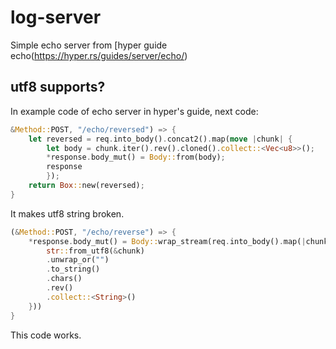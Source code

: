 # log-server

Simple echo server from [hyper guide echo(https://hyper.rs/guides/server/echo/)

## utf8 supports?

In example code of echo server in hyper's guide, next code: 

```rust
&Method::POST, "/echo/reversed") => {
    let reversed = req.into_body().concat2().map(move |chunk| {
        let body = chunk.iter().rev().cloned().collect::<Vec<u8>>();
        *response.body_mut() = Body::from(body);
        response
        });
    return Box::new(reversed);                    
}
```

It makes utf8 string broken.

```rust
(&Method::POST, "/echo/reverse") => {
    *response.body_mut() = Body::wrap_stream(req.into_body().map(|chunk| {
        str::from_utf8(&chunk)
        .unwrap_or("")
        .to_string()
        .chars()
        .rev()
        .collect::<String>()
    }))
}
```

This code works.

